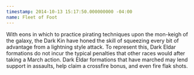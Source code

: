 ```yaml
---
timestamp: 2014-10-13 15:17:50.000000000 -04:00
name: Fleet of Foot
---
```

With eons in which to practice pirating techniques upon the mon-keigh of the galaxy, the Dark Kin have honed the skill of squeezing every bit of advantage from a lightning style attack. To represent this, Dark Eldar formations do not incur the typical penalties that other races would after taking a March action. Dark Eldar formations that have marched may lend support in assaults, help claim a crossfire bonus, and even fire flak shots.